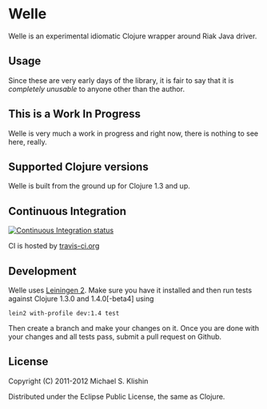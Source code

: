 # Welle

Welle is an experimental idiomatic Clojure wrapper around Riak Java driver.


## Usage

Since these are very early days of the library, it is fair to say that it is *completely unusable* to anyone
other than the author.


## This is a Work In Progress

Welle is very much a work in progress and right now, there is nothing to
see here, really.


## Supported Clojure versions

Welle is built from the ground up for Clojure 1.3 and up.


## Continuous Integration

[![Continuous Integration status](https://secure.travis-ci.org/michaelklishin/welle.png)](http://travis-ci.org/michaelklishin/welle)

CI is hosted by [travis-ci.org](http://travis-ci.org)


## Development

Welle uses [Leiningen 2](https://github.com/technomancy/leiningen/blob/master/doc/TUTORIAL.md). Make
sure you have it installed and then run tests against Clojure 1.3.0 and 1.4.0[-beta4] using

    lein2 with-profile dev:1.4 test

Then create a branch and make your changes on it. Once you are done with your changes and all
tests pass, submit a pull request on Github.


## License

Copyright (C) 2011-2012 Michael S. Klishin

Distributed under the Eclipse Public License, the same as Clojure.
